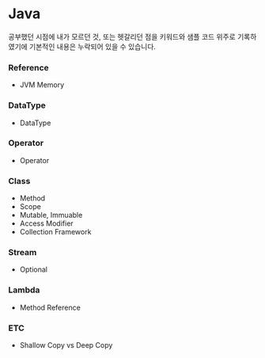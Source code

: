 # Java
공부했던 시점에 내가 모르던 것, 또는 헷갈리던 점을 키워드와 샘플 코드 위주로 기록하였기에 기본적인 내용은 누락되어 있을 수 있습니다.

### Reference
- JVM Memory
### DataType
- DataType

### Operator
- Operator

### Class
- Method
- Scope
- Mutable, Immuable
- Access Modifier
- Collection Framework

### Stream
- Optional

### Lambda
- Method Reference

### ETC
- Shallow Copy vs Deep Copy 



